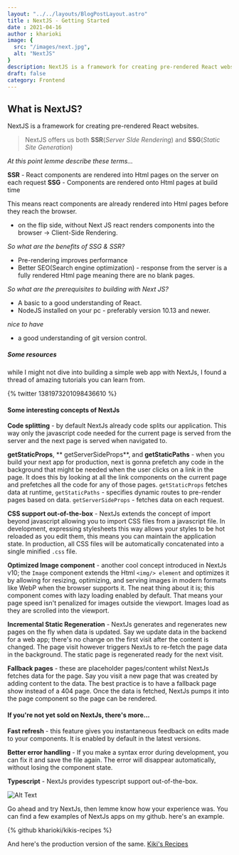 ```yaml
---
layout: "../../layouts/BlogPostLayout.astro"
title : NextJS - Getting Started
date : 2021-04-16
author : kharioki
image: {
  src: "/images/next.jpg",
  alt: "NextJS"
}
description: NextJS is a framework for creating pre-rendered React websites.
draft: false
category: Frontend
---
```


## What is NextJS? ##

NextJS is a framework for creating pre-rendered React websites.
> NextJS offers us both **SSR**(*Server SIde Rendering*) and **SSG**(*Static Site Generation*)

*At this point lemme describe these terms...*

**SSR** - React components are rendered into Html pages on the server on each request
**SSG** - Components are rendered onto Html pages at build time

This means react components are already rendered into Html pages before they reach the browser. 
- on the flip side, without Next JS react renders components into the browser -> Client-Side Rendering. 

_So what are the benefits of SSG & SSR?_
* Pre-rendering improves performance
* Better SEO(Search engine optimization) - response from the server is a fully rendered Html page meaning there are no blank pages.

_So what are the prerequisites to building with Next JS?_
* A basic to a good understanding of React.
* NodeJS installed on your pc - preferably version 10.13 and newer.

_nice to have_
* a good understanding of git version control.

##### Some resources
while I might not dive into building a simple web app with NextJs, I found a thread of amazing tutorials you can learn from.

{% twitter 1381973201098436610 %}

#### Some interesting concepts of NextJs

**Code splitting** - by default NextJs already code splits our application. This way only the javascript code needed for the current page is served from the server and the next page is served when navigated to.

**getStaticProps**, ** getServerSideProps**, and **getStaticPaths** - when you build your next app for production, next is gonna prefetch any code in the background that might be needed when the user clicks on a link in the page. It does this by looking at all the link components on the current page and prefetches all the code for any of those pages. `getStaticProps` fetches data at runtime, `getStaticPaths` - specifies dynamic routes to pre-render pages based on data. `getServerSideProps` - fetches data on each request.

**CSS support out-of-the-box** - NextJs extends the concept of import beyond javascript allowing you to import CSS files from a javascript file. In development, expressing stylesheets this way allows your styles to be hot reloaded as you edit them, this means you can maintain the application state. In production, all CSS files will be automatically concatenated into a single minified `.css` file.

**Optimized Image component** - another cool concept introduced in NextJs v10; the `Image` component extends the Html `<img/> element` and optimizes it by allowing for resizing, optimizing, and serving images in modern formats like WebP when the browser supports it. The neat thing about it is; this component comes with lazy loading enabled by default. That means your page speed isn't penalized for images outside the viewport. Images load as they are scrolled into the viewport.

**Incremental Static Regeneration** - NextJs generates and regenerates new pages on the fly when data is updated. Say we update data in the backend for a web app; there's no change on the first visit after the content is changed. The page visit however triggers NextJs to re-fetch the page data in the background. The static page is regenerated ready for the next visit.

**Fallback pages** - these are placeholder pages/content whilst NextJs fetches data for the page. Say you visit a new page that was created by adding content to the data. The best practice is to have a fallback page show instead of a 404 page. Once the data is fetched, NextJs pumps it into the page component so the page can be rendered.

#### If you're not yet sold on NextJs, there's more...
**Fast refresh** - this feature gives you instantaneous feedback on edits made to your components. It is enabled by default in the latest versions.

**Better error handling** - If you make a syntax error during development, you can fix it and save the file again. The error will disappear automatically, without losing the component state.

**Typescript** - NextJs provides typescript support out-of-the-box.

![Alt Text](https://dev-to-uploads.s3.amazonaws.com/uploads/articles/dmqex6c11lshvrxdfjij.jpeg)


Go ahead and try NextJs, then lemme know how your experience was. 
You can find a few examples of NextJs apps on my github. here's an example. 

{% github  kharioki/kikis-recipes %}

And here's the production version of the same.
[Kiki's Recipes](https://kikis-recipes.vercel.app/)